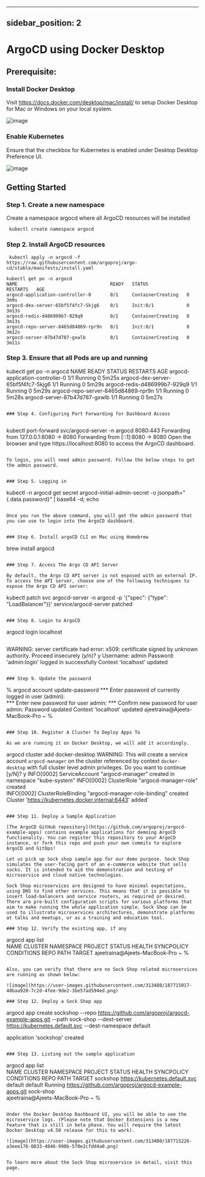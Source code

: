 
---
sidebar_position: 2
---

# ArgoCD using Docker Desktop

## Prerequisite:

### Install Docker Desktop

Visit https://docs.docker.com/desktop/mac/install/ to setup Docker Desktop for Mac or Windows on your local system.

![image](https://user-images.githubusercontent.com/313480/187713909-aaa57c85-0e53-49f3-9ae5-0dad654fe5ad.png)


### Enable Kubernetes

Ensure that the checkbox for Kubernetes is enabled under Desktop Desktop Preference UI.

![image](https://user-images.githubusercontent.com/313480/187713990-2baca093-6fdb-45e0-b6c0-fad54fd7b161.png)


## Getting Started

### Step 1. Create a new namespace

Create a namespace argocd where all ArgoCD resources will be installed

```
 kubectl create namespace argocd
```

### Step 2. Install ArgoCD resources

```
 kubectl apply -n argocd -f https://raw.githubusercontent.com/argoproj/argo-cd/stable/manifests/install.yaml
```

```
kubectl get po -n argocd
NAME                                  READY   STATUS              RESTARTS   AGE
argocd-application-controller-0       0/1     ContainerCreating   0          3m9s
argocd-dex-server-65bf5f4fc7-5kjg6    0/1     Init:0/1            0          3m13s
argocd-redis-d486999b7-929q9          0/1     ContainerCreating   0          3m13s
argocd-repo-server-8465d84869-rpr9n   0/1     Init:0/1            0          3m12s
argocd-server-87b47d787-gxwlb         0/1     ContainerCreating   0          3m11s
```


### Step 3. Ensure that all Pods are up and running

kubectl get po -n argocd
NAME                                  READY   STATUS    RESTARTS   AGE
argocd-application-controller-0       1/1     Running   0          5m25s
argocd-dex-server-65bf5f4fc7-5kjg6    1/1     Running   0          5m29s
argocd-redis-d486999b7-929q9          1/1     Running   0          5m29s
argocd-repo-server-8465d84869-rpr9n   1/1     Running   0          5m28s
argocd-server-87b47d787-gxwlb         1/1     Running   0          5m27s
```

### Step 4. Configuring Port Forwarding for Dashboard Access


```
kubectl port-forward svc/argocd-server -n argocd 8080:443
Forwarding from 127.0.0.1:8080 -> 8080
Forwarding from [::1]:8080 -> 8080
Open the browser and type https://localhost:8080 to access the ArgoCD dashboard.
```

To login, you will need admin password. Follow the below steps to get the admin password.


### Step 5. Logging in

```
kubectl -n argocd get secret argocd-initial-admin-secret -o jsonpath="{.data.password}" | base64 -d; echo
```

Once you run the above command, you will get the admin password that you can use to login into the ArgoCD dashboard.


### Step 6. Install argoCD CLI on Mac using Homebrew

```
brew install argocd
```

### Step 7. Access The Argo CD API Server

By default, the Argo CD API server is not exposed with an external IP. To access the API server, choose one of the following techniques to expose the Argo CD API server:

```
kubectl patch svc argocd-server -n argocd -p '{"spec": {"type": "LoadBalancer"}}'
service/argocd-server patched
```

### Step 8. Login to ArgoCD

```
 argocd login localhost      
```

```
WARNING: server certificate had error: x509: certificate signed by unknown authority. Proceed insecurely (y/n)? y
Username: admin
Password: 
'admin:login' logged in successfully
Context 'localhost' updated
```

### Step 9. Update the password

```
% argocd account update-password
*** Enter password of currently logged in user (admin):                       
*** Enter new password for user admin: 
*** Confirm new password for user admin: 
Password updated
Context 'localhost' updated
ajeetraina@Ajeets-MacBook-Pro ~ % 
```

### Step 10. Register A Cluster To Deploy Apps To

As we are running it on Docker Desktop, we will add it accordingly.

```
argocd cluster add docker-desktop
WARNING: This will create a service account `argocd-manager` on the cluster referenced by context `docker-desktop` with full cluster level admin privileges. Do you want to continue [y/N]? y
INFO[0002] ServiceAccount "argocd-manager" created in namespace "kube-system" 
INFO[0002] ClusterRole "argocd-manager-role" created    
INFO[0002] ClusterRoleBinding "argocd-manager-role-binding" created 
Cluster 'https://kubernetes.docker.internal:6443' added`
```

### Step 11. Deploy a Sample Application

[The ArgoCD GitHub repository](https://github.com/argoproj/argocd-example-apps) contains example applications for demoing ArgoCD functionality. You can register this repository to your ArgoCD instance, or fork this repo and push your own commits to explore ArgoCD and GitOps!

Let us pick up Sock shop sample app for our demo purpose. Sock Shop simulates the user-facing part of an e-commerce website that sells socks. It is intended to aid the demonstration and testing of microservice and cloud native technologies.

Sock Shop microservices are designed to have minimal expectations, using DNS to find other services. This means that it is possible to insert load-balancers and service routers, as required or desired. There are pre-built configuration scripts for various platforms that aim to make running the whole application simple. Sock Shop can be used to illustrate microservices architectures, demonstrate platforms at talks and meetups, or as a training and education tool.

### Step 12. Verify the existing app, if any

```
argocd app list                  
NAME  CLUSTER  NAMESPACE  PROJECT  STATUS  HEALTH  SYNCPOLICY  CONDITIONS  REPO  PATH  TARGET
ajeetraina@Ajeets-MacBook-Pro ~ % 
```

Also, you can verify that there are no Sock Shop related microservices are running as shown below:

![image](https://user-images.githubusercontent.com/313480/187715017-40baa920-7c2d-4fee-9de2-3be57ad594ed.png)

### Step 12. Deploy a Sock Shop app

```
argocd app create sockshop --repo https://github.com/argoproj/argocd-example-apps.git  --path sock-shop --dest-server https://kubernetes.default.svc --dest-namespace default

application 'sockshop' created
```

### Step 13. Listing out the sample application

```
argocd app list                  
NAME      CLUSTER                         NAMESPACE  PROJECT  STATUS     HEALTH   SYNCPOLICY  CONDITIONS  REPO                                                 PATH       TARGET
sockshop  https://kubernetes.default.svc  default    default  Running   <none>      <none>      https://github.com/argoproj/argocd-example-apps.git  sock-shop  
ajeetraina@Ajeets-MacBook-Pro ~ % 
 ```
 
Under the Docker Desktop Dashboard UI, you will be able to see the microservice logs. (Please note that Docker Extensions is a new feature that is still in beta phase. You will require the latest Docker Desktop v4.50 release for this to work).
 
 ![image](https://user-images.githubusercontent.com/313480/187715226-a3eee176-0833-4846-998b-570e2cfdd4a0.png)

 
To learn more about the Sock Shop microservice in detail, visit this page.


 
